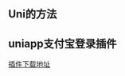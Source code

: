 <!--
 * @Desc: ---   ----
 * @Date: 2019-12-23 10:17:59
 * @LastEditors: 王
 * @LastEditTime: 2019-12-23 10:18:08
 -->
## Uni的方法

## uniapp支付宝登录插件

[插件下载地址](http://39.99.37.143:3000/JiaWenZhen/Alipay.git)